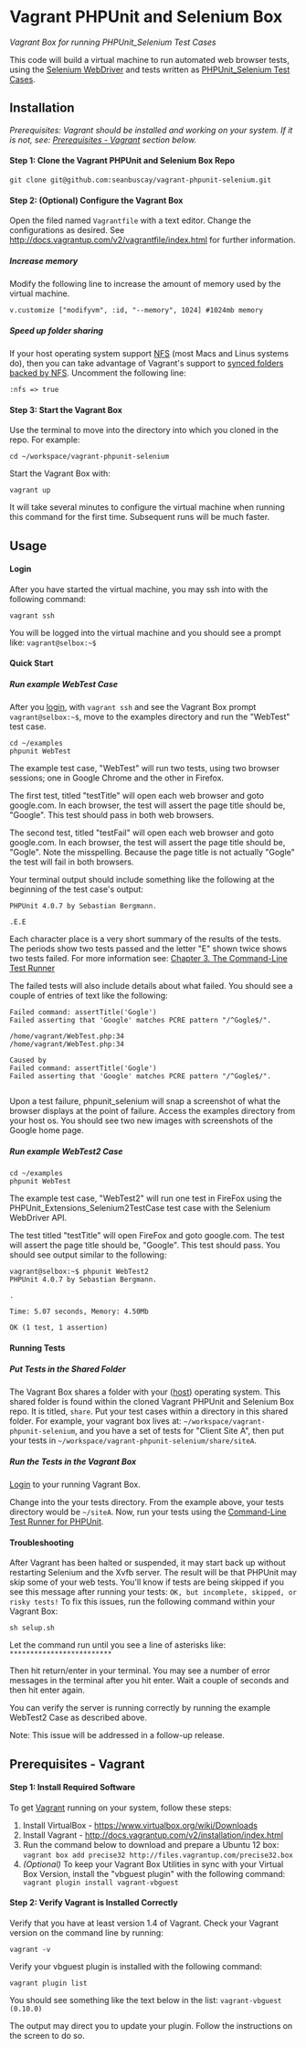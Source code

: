 Vagrant PHPUnit and Selenium Box
=========================
*Vagrant Box for running PHPUnit_Selenium Test Cases*

This code will build a virtual machine to run automated web browser tests, using the [Selenium WebDriver](http://docs.seleniumhq.org/projects/webdriver/) and tests written as      [PHPUnit_Selenium Test Cases](http://phpunit.de/manual/4.0/en/selenium.html).

## Installation

*Prerequisites: Vagrant should be installed and working on your system.  If it is not, see: [Prerequisites - Vagrant](#prerequisites---vagrant) section below.*

#### Step 1: Clone the Vagrant PHPUnit and Selenium Box Repo

    git clone git@github.com:seanbuscay/vagrant-phpunit-selenium.git

#### Step 2: (Optional) Configure the Vagrant Box

Open the filed named `Vagrantfile` with a text editor.  Change the configurations as desired.  See http://docs.vagrantup.com/v2/vagrantfile/index.html for further information.

##### Increase memory

Modify the following line to increase the amount of memory used by the virtual machine.  

    v.customize ["modifyvm", :id, "--memory", 1024] #1024mb memory
    
##### Speed up folder sharing

If your host operating system support [NFS](http://en.wikipedia.org/wiki/Network_File_System_%28protocol%29) (most Macs and Linus systems do), then you can take advantage of Vagrant's support to [synced folders backed by NFS](http://docs.vagrantup.com/v2/synced-folders/nfs.html).  Uncomment the following line:

    :nfs => true

#### Step 3: Start the Vagrant Box

Use the terminal to move into the directory into which you cloned in the repo.  For example:

    cd ~/workspace/vagrant-phpunit-selenium

Start the Vagrant Box with:

    vagrant up

It will take several minutes to configure the virtual machine when running this command for the first time. Subsequent runs will be much faster.  

## Usage

#### Login 

After you have started the virtual machine, you may ssh into with the following command:

    vagrant ssh

You will be logged into the virtual machine and you should see a prompt like: `vagrant@selbox:~$`

#### Quick Start

##### Run example WebTest Case

After you [login](#login), with `vagrant ssh` and see the Vagrant Box prompt `vagrant@selbox:~$`, move to the examples directory and run the "WebTest" test case.

    cd ~/examples
    phpunit WebTest

The example test case, "WebTest" will run two tests, using two browser sessions; one in Google Chrome and the other in Firefox. 

The first test, titled "testTitle" will open each web browser and goto google.com.  In each browser, the test will assert the page title should be, "Google".   This test should pass in both web browsers.

The second test, titled "testFail" will open each web browser and goto google.com.  In each browser, the test will assert the page title should be, "Gogle".  Note the misspelling.  Because the page title is not actually "Gogle" the test will fail in both browsers. 

Your terminal output should include something like the following at the beginning of the test case's output:

    PHPUnit 4.0.7 by Sebastian Bergmann.

    .E.E

Each character place is a very short summary of the results of the tests.  The periods show two tests passed and the letter "E" shown twice shows two tests failed.  For more information see: [Chapter 3. The Command-Line Test Runner](http://phpunit.de/manual/current/en/textui.html)

The failed tests will also include details about what failed.  You should see a couple of entries of text like the following:

```
Failed command: assertTitle('Gogle')
Failed asserting that 'Google' matches PCRE pattern "/^Gogle$/".

/home/vagrant/WebTest.php:34
/home/vagrant/WebTest.php:34

Caused by
Failed command: assertTitle('Gogle')
Failed asserting that 'Google' matches PCRE pattern "/^Gogle$/".
    
```
 
Upon a test failure, phpunit_selenium will snap a screenshot of what the browser displays at the point of failure.  Access the examples directory from your host os.  You should see two new images with screenshots of the Google home page.

##### Run example WebTest2 Case

    cd ~/examples
    phpunit WebTest

The example test case, "WebTest2" will run one test in FireFox using the PHPUnit_Extensions_Selenium2TestCase test case with the Selenium WebDriver API.

The test titled "testTitle" will open FireFox and goto google.com.  The test will assert the page title should be, "Google".   This test should pass.  You should see output similar to the following:

```
vagrant@selbox:~$ phpunit WebTest2
PHPUnit 4.0.7 by Sebastian Bergmann.

.

Time: 5.07 seconds, Memory: 4.50Mb

OK (1 test, 1 assertion)
```

#### Running Tests

##### Put Tests in the Shared Folder

The Vagrant Box shares a folder with your ([host](http://en.wikipedia.org/wiki/Host_machine)) operating system.  This shared folder is found within the cloned Vagrant PHPUnit and Selenium Box repo.  It is titled, `share`.  Put your test cases within a directory in this shared folder.  For example, your vagrant box lives at: `~/workspace/vagrant-phpunit-selenium`, and you have a set of tests for "Client Site A", then put your tests in `~/workspace/vagrant-phpunit-selenium/share/siteA`.

##### Run the Tests in the Vagrant Box

[Login](#login) to your running Vagrant Box.  

Change into the your tests directory.  From the example above, your tests directory would be `~/siteA`.  Now, run your tests using the [Command-Line Test Runner for PHPUnit](http://phpunit.de/manual/current/en/textui.html).

#### Troubleshooting

After Vagrant has been halted or suspended, it may start back up without restarting  Selenium and the Xvfb server.  The result will be that PHPUnit may skip some of your web tests. You'll know if tests are being skipped if you see this message after running your tests: `OK, but incomplete, skipped, or risky tests!`  To fix this issues, run the following command within your Vagrant Box:

    sh selup.sh
    
 Let the command run until you see a line of asterisks like: `*************************`
 
 Then hit return/enter in your terminal.  You may see a number of error messages in the terminal after you hit enter.  Wait a couple of seconds and then hit enter again.  
 
 You can verify the server is running correctly by running the example WebTest2 Case as described above.  
 
 Note: This issue will be addressed in a follow-up release.

## Prerequisites - Vagrant  

#### Step 1: Install Required Software

To get [Vagrant](http://www.vagrantup.com/downloads.html) running on your system, follow these steps:

1. Install VirtualBox - https://www.virtualbox.org/wiki/Downloads
2. Install Vagrant - http://docs.vagrantup.com/v2/installation/index.html
3. Run the command below to download and prepare a Ubuntu 12 box: `vagrant box add precise32 http://files.vagrantup.com/precise32.box`
4. *(Optional)* To keep your Vagrant Box Utilities in sync with your Virtual Box Version, install the "vbguest plugin" with the following command: ` vagrant plugin install vagrant-vbguest`

#### Step 2: Verify Vagrant is Installed Correctly

Verify that you have at least version 1.4 of Vagrant. Check your Vagrant version on the command line by running:

    vagrant -v

Verify your vbguest plugin is installed with the following command:

    vagrant plugin list


You should see something like the text below in the list: 
`vagrant-vbguest (0.10.0)`

The output may direct you to update your plugin.  Follow the instructions on the screen to do so.